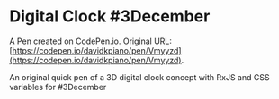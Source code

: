 # Digital Clock #3December

A Pen created on CodePen.io. Original URL: [https://codepen.io/davidkpiano/pen/Vmyyzd](https://codepen.io/davidkpiano/pen/Vmyyzd).

An original quick pen of a 3D digital clock concept with RxJS and CSS variables for #3December
